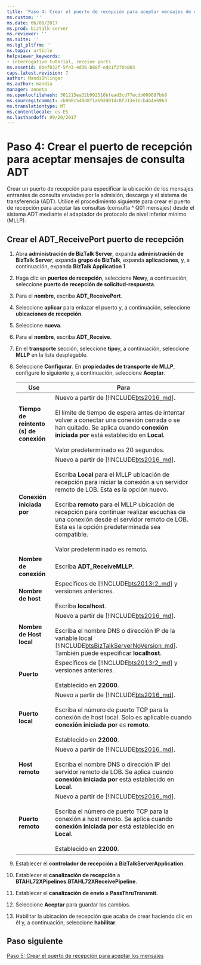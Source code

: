 ```yaml
---
title: 'Paso 4: Crear el puerto de recepción para aceptar mensajes de consulta ADT | Documentos de Microsoft'
ms.custom: ''
ms.date: 06/08/2017
ms.prod: biztalk-server
ms.reviewer: ''
ms.suite: ''
ms.tgt_pltfrm: ''
ms.topic: article
helpviewer_keywords:
- interrogative tutorial, receive ports
ms.assetid: 8bef032f-5f43-4d36-b88f-ed81f27bb803
caps.latest.revision: 7
author: MandiOhlinger
ms.author: mandia
manager: anneta
ms.openlocfilehash: 301215ea32b992516bfead3cd77ecdb009087bb8
ms.sourcegitcommit: cb908c540d8f1a692d01dc8f313e16cb4b4e696d
ms.translationtype: MT
ms.contentlocale: es-ES
ms.lasthandoff: 09/20/2017
---
```

# <a name="step-4-create-the-receive-port-for-accepting-adt-query-messages"></a>Paso 4: Crear el puerto de recepción para aceptar mensajes de consulta ADT
Crear un puerto de recepción para especificar la ubicación de los mensajes entrantes de consulta enviadas por la admisión, descarga y el sistema de transferencia (ADT). Utilice el procedimiento siguiente para crear el puerto de recepción para aceptar las consultas (consulta ^ Q01 mensajes) desde el sistema ADT mediante el adaptador de protocolo de nivel inferior mínimo (MLLP).  
  
## <a name="create-the-adtreceiveport-receive-port"></a>Crear el ADT_ReceivePort puerto de recepción  
  
1.  Abra **administración de BizTalk Server**, expanda **administración de BizTalk Server**, expanda **grupo de BizTalk**, expanda **aplicaciones**, y, a continuación, expanda **BizTalk Application 1**.  
  
2.  Haga clic en **puertos de recepción**, seleccione **New**y, a continuación, seleccione **puerto de recepción de solicitud-respuesta**.  
  
3.  Para el **nombre**, escriba **ADT_ReceivePort**.  
  
4.  Seleccione **aplicar** para enlazar el puerto y, a continuación, seleccione **ubicaciones de recepción**.  
  
5.  Seleccione **nueva**. 
  
6.  Para el **nombre**, escriba **ADT_Receive**.  

7. En el **transporte** sección, seleccione **tipo**y, a continuación, seleccione **MLLP** en la lista desplegable.  
  
8. Seleccione **Configurar**. En **propiedades de transporte de MLLP**, configure lo siguiente y, a continuación, seleccione **Aceptar**.  
  
    |Use|Para|  
    |---|---|  
    |**Tiempo de reintento (s) de conexión**|Nuevo a partir de [!INCLUDE[bts2016_md](../../includes/bts2016-md.md)]. <br/><br/>El límite de tiempo de espera antes de intentar volver a conectar una conexión cerrada o se han quitado. Se aplica cuando **conexión iniciada por** está establecido en **Local**.<br/><br/>Valor predeterminado es 20 segundos.|
    |**Conexión iniciada por**| Nuevo a partir de [!INCLUDE[bts2016_md](../../includes/bts2016-md.md)]. <br/><br/>Escriba **Local** para el MLLP ubicación de recepción para iniciar la conexión a un servidor remoto de LOB. Esta es la opción nuevo.<br/><br/>Escriba **remoto** para el MLLP ubicación de recepción para continuar realizar escuchas de una conexión desde el servidor remoto de LOB. Esta es la opción predeterminada sea compatible.<br/><br/>Valor predeterminado es remoto.| 
    |**Nombre de conexión**|Escriba **ADT_ReceiveMLLP**.|  
    |**Nombre de host**|Específicos de [!INCLUDE[bts2013r2_md](../../includes/bts2013r2-md.md)] y versiones anteriores. <br/><br/>Escriba **localhost**.|  
    |**Nombre de Host local**|Nuevo a partir de [!INCLUDE[bts2016_md](../../includes/bts2016-md.md)]. <br/><br/>Escriba el nombre DNS o dirección IP de la variable local [!INCLUDE[btsBizTalkServerNoVersion_md](../../includes/btsbiztalkservernoversion-md.md)]. También puede especificar **localhost**.|  
    |**Puerto**|Específicos de [!INCLUDE[bts2013r2_md](../../includes/bts2013r2-md.md)] y versiones anteriores. <br/><br/>Establecido en **22000**.|  
    |**Puerto local**|Nuevo a partir de [!INCLUDE[bts2016_md](../../includes/bts2016-md.md)]. <br/><br/>Escriba el número de puerto TCP para la conexión de host local. Solo es aplicable cuando **conexión iniciada por** es **remoto**. <br/><br/>Establecido en **22000**.|
    |**Host remoto**|Nuevo a partir de [!INCLUDE[bts2016_md](../../includes/bts2016-md.md)]. <br/><br/>Escriba el nombre DNS o dirección IP del servidor remoto de LOB. Se aplica cuando **conexión iniciada por** está establecido en **Local**.|  
    |**Puerto remoto**|Nuevo a partir de [!INCLUDE[bts2016_md](../../includes/bts2016-md.md)]. <br/><br/>Escriba el número de puerto TCP para la conexión a host remoto. Se aplica cuando **conexión iniciada por** está establecido en **Local**.<br/><br/>Establecido en **22000**.|  

9. Establecer el **controlador de recepción** a **BizTalkServerApplication**.  
  
10. Establecer el **canalización de recepción** a **BTAHL72XPipelines.BTAHL72XReceivePipeline**.  

11. Establecer el **canalización de envío** a **PassThruTransmit**.
  
11. Seleccione **Aceptar** para guardar los cambios.  
  
12. Habilitar la ubicación de recepción que acaba de crear haciendo clic en él y, a continuación, seleccione **habilitar**.  

## <a name="next-step"></a>Paso siguiente  
[Paso 5: Crear el puerto de recepción para aceptar los mensajes](../../adapters-and-accelerators/accelerator-hl7/step-5-create-the-receive-port-for-accepting-his-messages.md)